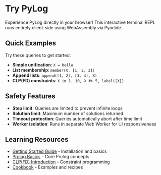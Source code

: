 # Try PyLog

Experience PyLog directly in your browser! This interactive terminal REPL runs entirely client-side using WebAssembly via Pyodide.

<div id="pylog-repl-container">
  <!-- Terminal will be initialized here automatically -->
</div>

## Quick Examples

Try these queries to get started:

- **Simple unification**: `X = hello`
- **List membership**: `member(X, [1, 2, 3])`
- **Append lists**: `append([1, 2], [3, 4], X)`
- **CLP(FD) constraints**: `X in 1..10, X #> 5, label([X])`

## Safety Features

- **Step limit**: Queries are limited to prevent infinite loops
- **Solution limit**: Maximum number of solutions returned
- **Timeout protection**: Queries automatically abort after time limit
- **Worker isolation**: Runs in separate Web Worker for UI responsiveness

## Learning Resources

- [Getting Started Guide](../getting-started/install.md) - Installation and basics
- [Prolog Basics](../basics/terms.md) - Core Prolog concepts
- [CLP(FD) Introduction](../clpfd/intro.md) - Constraint programming
- [Cookbook](../cookbook/list-processing.md) - Examples and recipes

<!-- xterm.js dependencies -->
<link rel="stylesheet" href="https://cdn.jsdelivr.net/npm/xterm@5.3.0/css/xterm.css" />
<script src="https://cdn.jsdelivr.net/npm/xterm@5.3.0/lib/xterm.js"></script>
<script src="https://cdn.jsdelivr.net/npm/local-echo@0.2.0/dist/local-echo.js"></script>

<!-- Pyodide for Python in browser -->
<script src="https://cdn.jsdelivr.net/pyodide/v0.24.1/full/pyodide.js"></script>

<!-- PyLog REPL implementation (xterm.js) -->
<script src="pyrepl-xterm.js"></script>
